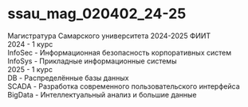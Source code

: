 # ssau_mag_020402_24-25
Магистратура Самарского университета 2024-2025 ФИИТ  
2024 - 1 курс  
InfoSec - Информационная безопасность корпоративных систем  
InfoSys - Прикладные информационные системы  
2025 - 1 курс  
DB - Распределённые базы данных  
SCADA - Разработка современного пользовательского интерфейса  
BigData - Интеллектуальный анализ и большие данные  

